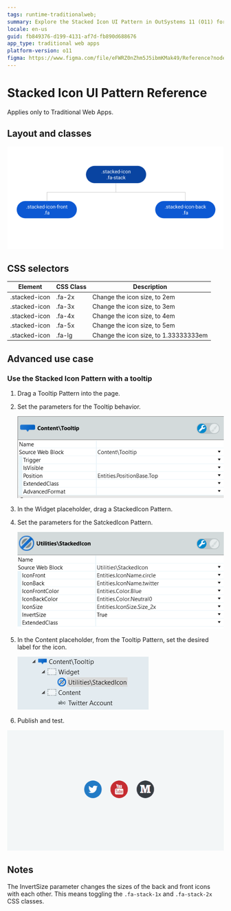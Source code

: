 ```yaml
---
tags: runtime-traditionalweb; 
summary: Explore the Stacked Icon UI Pattern in OutSystems 11 (O11) for enhancing Traditional Web Apps with scalable icons and tooltips.
locale: en-us
guid: fb849376-d199-4131-af7d-fb890d688676
app_type: traditional web apps
platform-version: o11
figma: https://www.figma.com/file/eFWRZ0nZhm5J5ibmKMak49/Reference?node-id=615:575
---
```


# Stacked Icon UI Pattern Reference

<div class="info" markdown="1">

Applies only to Traditional Web Apps.

</div>

## Layout and classes

![Diagram illustrating the layout and CSS class associations for the Stacked Icon UI Pattern](images/stackedicon-3-diag.png "Stacked Icon Layout Diagram")

## CSS selectors

| **Element** |  **CSS Class** |  **Description**  |
| ---|---|---
| .stacked-icon  | .fa-2x |  Change the icon size, to 2em  |
| .stacked-icon  | .fa-3x |  Change the icon size, to 3em  |
| .stacked-icon  | .fa-4x |  Change the icon size, to 4em  |
| .stacked-icon  | .fa-5x |  Change the icon size, to 5em  |
| .stacked-icon  | .fa-lg |  Change the icon size, to 1.33333333em  |

## Advanced use case

### Use the Stacked Icon Pattern with a tooltip

1. Drag a Tooltip Pattern into the page.

1. Set the parameters for the Tooltip behavior.

    ![Screenshot showing the configuration of Tooltip Pattern parameters for the Stacked Icon](images/stackedicon-4-ss.png "Tooltip Parameter Configuration")

1. In the Widget placeholder, drag a StackedIcon Pattern.

1. Set the parameters for the SatckedIcon Pattern.

    ![Screenshot displaying the StackedIcon Pattern parameters setup in the user interface](images/stackedicon-5-ss.png "StackedIcon Pattern Configuration")

1. In the Content placeholder, from the Tooltip Pattern, set the desired label for the icon.

    ![Screenshot indicating where to input the label for the icon within the Tooltip Pattern content placeholder](images/stackedicon-6-ss.png "Tooltip Content Label Setting")

1. Publish and test.

![Animated GIF demonstrating the interaction with the Stacked Icon UI Pattern](images/stackedicon-1.gif "Stacked Icon Interaction Demonstration")

## Notes

The InvertSize parameter changes the sizes of the back and front icons with each other. This means toggling the `.fa-stack-1x` and `.fa-stack-2x` CSS classes.
